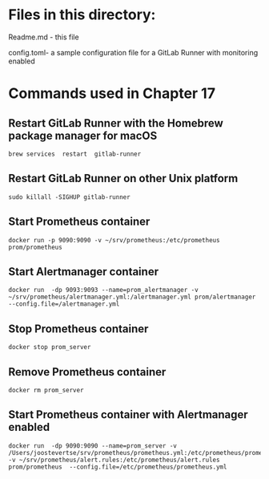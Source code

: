 
# Files in this directory:
Readme.md - this file 

config.toml- a sample configuration file for a GitLab Runner with monitoring enabled

# Commands used in Chapter 17

## Restart GitLab Runner with the Homebrew package manager for macOS
``` 
brew services  restart  gitlab-runner
```

## Restart GitLab Runner on other Unix platform
``` 
sudo killall -SIGHUP gitlab-runner
``` 

## Start Prometheus container
``` 
docker run -p 9090:9090 -v ~/srv/prometheus:/etc/prometheus prom/prometheus
``` 

## Start Alertmanager container
``` 
docker run  -dp 9093:9093 --name=prom_alertmanager -v ~/srv/prometheus/alertmanager.yml:/alertmanager.yml prom/alertmanager --config.file=/alertmanager.yml
``` 

## Stop Prometheus container
``` 
docker stop prom_server
``` 

## Remove Prometheus container
``` 
docker rm prom_server
``` 

## Start Prometheus container with Alertmanager enabled
``` 
docker run  -dp 9090:9090 --name=prom_server -v /Users/joostevertse/srv/prometheus/prometheus.yml:/etc/prometheus/prometheus.yml -v ~/srv/prometheus/alert.rules:/etc/prometheus/alert.rules prom/prometheus  --config.file=/etc/prometheus/prometheus.yml
``` 

